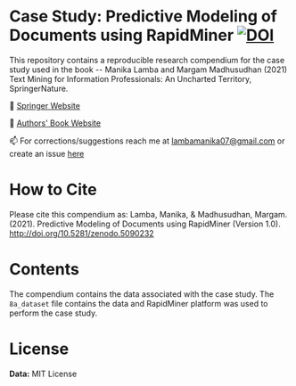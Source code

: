 # Case Study: Predictive Modeling of Documents using RapidMiner [![DOI](https://zenodo.org/badge/296730732.svg)](https://zenodo.org/badge/latestdoi/296730732)

This repository contains a reproducible research compendium for the case study used in the book --
Manika Lamba and Margam Madhusudhan (2021) Text Mining for Information Professionals: An Uncharted Territory, SpringerNature.

🔭 [Springer Website](https://www.springer.com/in/book/9783030850845)

🔭 [Authors' Book Website](https://textmining-infopros.github.io/)

📫 For corrections/suggestions reach me at lambamanika07@gmail.com or create an issue [here](https://github.com/textmining-infopros/chapter8/issues)

# How to Cite
Please cite this compendium as: Lamba, Manika, & Madhusudhan, Margam. (2021). Predictive Modeling of Documents using RapidMiner (Version 1.0). http://doi.org/10.5281/zenodo.5090232

# Contents
The compendium contains the data associated with the case study. The `8a_dataset` file contains the data and RapidMiner platform was used to perform the case study.

# License
**Data:** MIT License
